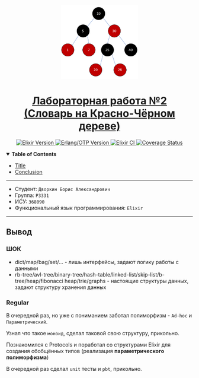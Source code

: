 <p align="center">
  <a href="https://github.com/Imtjl/fp-red-black-tree-dict-lab2">
    <picture>
      <img src="resources/logo.png" height="200">
    </picture>
<h1 align="center">
  Лабораторная работа №2<br>
  (Словарь на Красно-Чёрном дереве)
</h1>

  </a>
</p>

<p align="center">  
 <a aria-label="Elixir Version" href="https://elixir-lang.org/">
  <img alt="Elixir Version" src="https://img.shields.io/badge/Elixir-1.15.7-purple?style=for-the-badge&labelColor=000000&logo=elixir&logoColor=white">
</a>
<a aria-label="Erlang/OTP Version" href="https://www.erlang.org/">
  <img alt="Erlang/OTP Version" src="https://img.shields.io/badge/Erlang%2FOTP-26.0-red?style=for-the-badge&labelColor=000000&logo=rocket&logoColor=white">
</a>
<a aria-label="Elixir CI" href="https://github.com/Imtjl/fp-red-black-tree-dict-lab2/actions">
  <img alt="Elixir CI" src="https://img.shields.io/github/actions/workflow/status/Imtjl/fp-red-black-tree-dict-lab2/ci.yml?branch=main&style=for-the-badge&logo=github-actions&labelColor=000000&color=teal">
</a>
  <a aria-label="Coverage Status" href="https://coveralls.io/github/Imtjl/fp-red-black-tree-dict-lab2?branch=main">
    <img alt="Coverage Status" src="https://img.shields.io/coveralls/github/Imtjl/fp-red-black-tree-dict-lab2/main?style=for-the-badge&labelColor=000000&logo=coveralls&color=green">
  </a>
</p>
  
<details open>
   <summary><b>Table of Contents</b></summary>

- [Title](#title)
- [Conclusion](#end)

</details>

---

<a id="title"></a>

- Студент: `Дворкин Борис Александрович`
- Группа: `P3331`
- ИСУ: `368090`
- Функциональный язык программирования: `Elixir`

---

<a id="end"></a>

## Вывод

### ШОК

- dict/map/bag/set/... - лишь интерфейсы, задают логику работы с данными
- rb-tree/avl-tree/binary-tree/hash-table/linked-list/skip-list/b-tree/heap/fibonacci
  heap/trie/graphs - настоящие структуры данных, задают структуру хранения
  данных

### Regular

В очередной раз, но уже с пониманием заботал полиморфизм - `Ad-hoc` и
`Параметрический`.

Узнал что такое `моноид`, сделал таковой свою структуру, прикольно.

Познакомился с Protocols и поработал со структурами Elixir для создания
обобщённых типов (реализация **параметрического полиморфизма**)

В очередной раз сделал `unit` тесты и `pbt`, прикольно.
